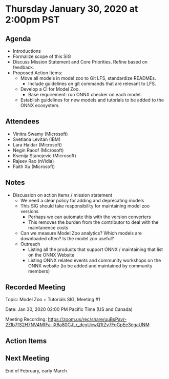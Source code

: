 # Thursday January 30, 2020 at 2:00pm PST

## Agenda
* Introductions
* Formalize scope of this SIG
* Discuss Mission Statement and Core Priorities. Refine based on feedback.
* Proposed Action Items:
  * Move all models in model zoo to Git LFS, standardize READMEs.
    * Include guidelines on git commands that are relevant to LFS.
  * Develop a CI for Model Zoo.
    * Base requirement: run ONNX checker on each model.
  * Establish guidelines for new models and tutorials to be added to the ONNX ecosystem. 

## Attendees 
* Vinitra Swamy (Microsoft)
* Svetlana Levitan (IBM)
* Lara Haidar (Microsoft)
* Negin Raoof (Microsoft)
* Ksenija Stanojevic (Microsoft)
* Rajeev Rao (nVidia)
* Faith Xu (Microsoft)

## Notes
* Discussion on action items / mission statement
  * We need a clear policy for adding and deprecating models
  * This SIG should take responsibility for maintaining model zoo versions
    * Perhaps we can automate this with the version converters
    * This removes the burden from the contributor to deal with the maintanence costs
  * Can we measure Model Zoo analytics? Which models are downloaded often? Is the model zoo useful?
  * Outreach
    * Listing all the products that support ONNX / maintaining that list on the ONNX Website
    * Listing ONNX related events and community workshops on the ONNX website (to be added and maintained by community members)

## Recorded Meeting
Topic: Model Zoo + Tutorials SIG, Meeting #1

Date: Jan 30, 2020 02:00 PM Pacific Time (US and Canada)

Meeting Recording:
https://zoom.us/rec/share/uuBsPavr-2ZIb7fS2H7NV4MfFa-iX6a80CJLr_dcyUcwQ1tZv7FqGpEe3egaUNM

## Action Items

## Next Meeting
End of February, early March
